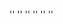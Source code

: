 '<!DOCTYPE html>'
'<html>'
  '<head>'
  '<title>'Tổng quan Về HTML'</title>' 
  '</head>'
 '</html>'
